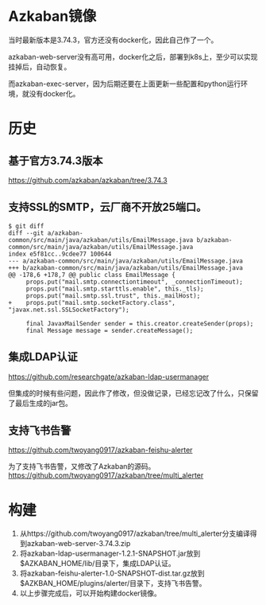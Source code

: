 # Azkaban镜像
当时最新版本是3.74.3，官方还没有docker化，因此自己作了一个。

azkaban-web-server没有高可用，docker化之后，部署到k8s上，至少可以实现挂掉后，自动恢复。

而azkaban-exec-server，因为后期还要在上面更新一些配置和python运行环境，就没有docker化。

# 历史
## 基于官方3.74.3版本
https://github.com/azkaban/azkaban/tree/3.74.3

## 支持SSL的SMTP，云厂商不开放25端口。
```shell
$ git diff
diff --git a/azkaban-common/src/main/java/azkaban/utils/EmailMessage.java b/azkaban-common/src/main/java/azkaban/utils/EmailMessage.java
index e5f81cc..9cdee77 100644
--- a/azkaban-common/src/main/java/azkaban/utils/EmailMessage.java
+++ b/azkaban-common/src/main/java/azkaban/utils/EmailMessage.java
@@ -178,6 +178,7 @@ public class EmailMessage {
     props.put("mail.smtp.connectiontimeout", _connectionTimeout);
     props.put("mail.smtp.starttls.enable", this._tls);
     props.put("mail.smtp.ssl.trust", this._mailHost);
+    props.put("mail.smtp.socketFactory.class", "javax.net.ssl.SSLSocketFactory");

     final JavaxMailSender sender = this.creator.createSender(props);
     final Message message = sender.createMessage();
```

## 集成LDAP认证
https://github.com/researchgate/azkaban-ldap-usermanager

但集成的时候有些问题，因此作了修改，但没做记录，已经忘记改了什么，只保留了最后生成的jar包。


## 支持飞书告警
https://github.com/twoyang0917/azkaban-feishu-alerter

为了支持飞书告警，又修改了Azkaban的源码。
https://github.com/twoyang0917/azkaban/tree/multi_alerter

# 构建
1. 从https://github.com/twoyang0917/azkaban/tree/multi_alerter分支编译得到azkaban-web-server-3.74.3.zip
2. 将azkaban-ldap-usermanager-1.2.1-SNAPSHOT.jar放到$AZKABAN_HOME/lib/目录下，集成LDAP认证。
3. 将azkaban-feishu-alerter-1.0-SNAPSHOT-dist.tar.gz放到$AZKBAN_HOME/plugins/alerter/目录下，支持飞书告警。
4. 以上步骤完成后，可以开始构建docker镜像。
